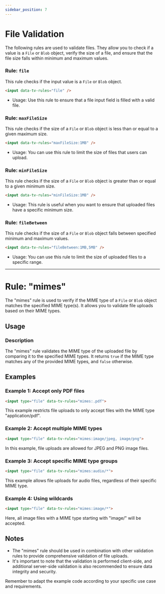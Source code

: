```yaml
---
sidebar_position: 7
---
```

# File Validation

The following rules are used to validate files. They allow you to check if a value is a `File` or `Blob` object, verify the size of a file, and ensure that the file size falls within minimum and maximum values.

### Rule: `file`

This rule checks if the input value is a `File` or `Blob` object.

```html
<input data-tv-rules="file" />
```

- Usage: Use this rule to ensure that a file input field is filled with a valid file.

### Rule: `maxFileSize`

This rule checks if the size of a `File` or `Blob` object is less than or equal to a given maximum size.

```html
<input data-tv-rules="maxFileSize:1MB" />
```

- Usage: You can use this rule to limit the size of files that users can upload.

### Rule: `minFileSize`

This rule checks if the size of a `File` or `Blob` object is greater than or equal to a given minimum size.

```html
<input data-tv-rules="minFileSize:1MB" />
```

- Usage: This rule is useful when you want to ensure that uploaded files have a specific minimum size.

### Rule: `fileBetween`

This rule checks if the size of a `File` or `Blob` object falls between specified minimum and maximum values.

```html
<input data-tv-rules="fileBetween:1MB,5MB" />
```

- Usage: You can use this rule to limit the size of uploaded files to a specific range.

---
# Rule: "mimes"

The "mimes" rule is used to verify if the MIME type of a `File` or `Blob` object matches the specified MIME type(s). It allows you to validate file uploads based on their MIME types.

## Usage

### Description
The "mimes" rule validates the MIME type of the uploaded file by comparing it to the specified MIME types. It returns `true` if the MIME type matches any of the provided MIME types, and `false` otherwise.

## Examples

### Example 1: Accept only PDF files
```html
<input type="file" data-tv-rules="mimes:.pdf">
```
This example restricts file uploads to only accept files with the MIME type "application/pdf".

### Example 2: Accept multiple MIME types
```html
<input type="file" data-tv-rules="mimes:image/jpeg, image/png">
```
In this example, file uploads are allowed for JPEG and PNG image files.

### Example 3: Accept specific MIME type groups
```html
<input type="file" data-tv-rules="mimes:audio/*">
```
This example allows file uploads for audio files, regardless of their specific MIME type.

### Example 4: Using wildcards
```html
<input type="file" data-tv-rules="mimes:image/*">
```
Here, all image files with a MIME type starting with "image/" will be accepted.

## Notes
- The "mimes" rule should be used in combination with other validation rules to provide comprehensive validation of file uploads.
- It's important to note that the validation is performed client-side, and additional server-side validation is also recommended to ensure data integrity and security.

Remember to adapt the example code according to your specific use case and requirements.
